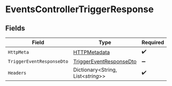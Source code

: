 # EventsControllerTriggerResponse


## Fields

| Field                                                                         | Type                                                                          | Required                                                                      | Description                                                                   |
| ----------------------------------------------------------------------------- | ----------------------------------------------------------------------------- | ----------------------------------------------------------------------------- | ----------------------------------------------------------------------------- |
| `HttpMeta`                                                                    | [HTTPMetadata](../../Models/Components/HTTPMetadata.md)                       | :heavy_check_mark:                                                            | N/A                                                                           |
| `TriggerEventResponseDto`                                                     | [TriggerEventResponseDto](../../Models/Components/TriggerEventResponseDto.md) | :heavy_minus_sign:                                                            | Created                                                                       |
| `Headers`                                                                     | Dictionary<String, List<*string*>>                                            | :heavy_check_mark:                                                            | N/A                                                                           |